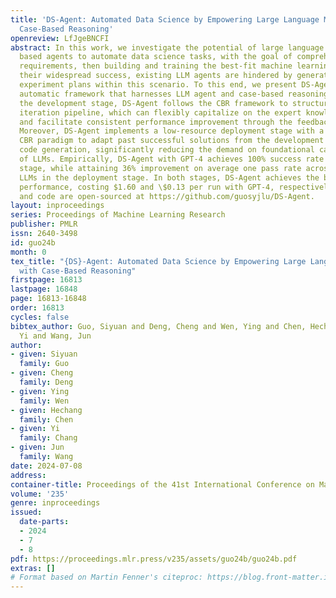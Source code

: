 ```yaml
---
title: 'DS-Agent: Automated Data Science by Empowering Large Language Models with
  Case-Based Reasoning'
openreview: LfJgeBNCFI
abstract: In this work, we investigate the potential of large language models (LLMs)
  based agents to automate data science tasks, with the goal of comprehending task
  requirements, then building and training the best-fit machine learning models. Despite
  their widespread success, existing LLM agents are hindered by generating unreasonable
  experiment plans within this scenario. To this end, we present DS-Agent, a novel
  automatic framework that harnesses LLM agent and case-based reasoning (CBR). In
  the development stage, DS-Agent follows the CBR framework to structure an automatic
  iteration pipeline, which can flexibly capitalize on the expert knowledge from Kaggle,
  and facilitate consistent performance improvement through the feedback mechanism.
  Moreover, DS-Agent implements a low-resource deployment stage with a simplified
  CBR paradigm to adapt past successful solutions from the development stage for direct
  code generation, significantly reducing the demand on foundational capabilities
  of LLMs. Empirically, DS-Agent with GPT-4 achieves 100% success rate in the development
  stage, while attaining 36% improvement on average one pass rate across alternative
  LLMs in the deployment stage. In both stages, DS-Agent achieves the best rank in
  performance, costing $1.60 and \$0.13 per run with GPT-4, respectively. Our data
  and code are open-sourced at https://github.com/guosyjlu/DS-Agent.
layout: inproceedings
series: Proceedings of Machine Learning Research
publisher: PMLR
issn: 2640-3498
id: guo24b
month: 0
tex_title: "{DS}-Agent: Automated Data Science by Empowering Large Language Models
  with Case-Based Reasoning"
firstpage: 16813
lastpage: 16848
page: 16813-16848
order: 16813
cycles: false
bibtex_author: Guo, Siyuan and Deng, Cheng and Wen, Ying and Chen, Hechang and Chang,
  Yi and Wang, Jun
author:
- given: Siyuan
  family: Guo
- given: Cheng
  family: Deng
- given: Ying
  family: Wen
- given: Hechang
  family: Chen
- given: Yi
  family: Chang
- given: Jun
  family: Wang
date: 2024-07-08
address:
container-title: Proceedings of the 41st International Conference on Machine Learning
volume: '235'
genre: inproceedings
issued:
  date-parts:
  - 2024
  - 7
  - 8
pdf: https://proceedings.mlr.press/v235/assets/guo24b/guo24b.pdf
extras: []
# Format based on Martin Fenner's citeproc: https://blog.front-matter.io/posts/citeproc-yaml-for-bibliographies/
---
```

